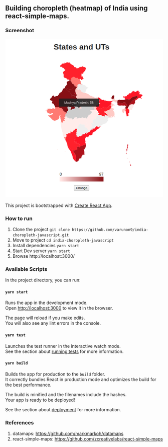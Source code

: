 ## Building choropleth (heatmap) of India using react-simple-maps.

### Screenshot

![India Heatmap](./screenshots/india-heatmap.png)

This project is bootstrapped with [Create React App](https://github.com/facebook/create-react-app).

### How to run

1. Clone the project `git clone https://github.com/varunon9/india-choropleth-javascript.git`
2. Move to project `cd india-choropleth-javascript`
3. Install dependencies `yarn start`
4. Start Dev server `yarn start`
5. Browse http://localhost:3000/

### Available Scripts

In the project directory, you can run:

#### `yarn start`

Runs the app in the development mode.<br />
Open [http://localhost:3000](http://localhost:3000) to view it in the browser.

The page will reload if you make edits.<br />
You will also see any lint errors in the console.

#### `yarn test`

Launches the test runner in the interactive watch mode.<br />
See the section about [running tests](https://facebook.github.io/create-react-app/docs/running-tests) for more information.

#### `yarn build`

Builds the app for production to the `build` folder.<br />
It correctly bundles React in production mode and optimizes the build for the best performance.

The build is minified and the filenames include the hashes.<br />
Your app is ready to be deployed!

See the section about [deployment](https://facebook.github.io/create-react-app/docs/deployment) for more information.

### References

1. datamaps: https://github.com/markmarkoh/datamaps
2. react-simple-maps: https://github.com/zcreativelabs/react-simple-maps
